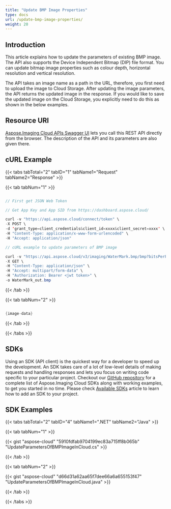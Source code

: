 ```yaml
---
title: "Update BMP Image Properties"
type: docs
url: /update-bmp-image-properties/
weight: 20
---
```


## **Introduction**
This article explains how to update the parameters of existing BMP image. The API also supports the Device Independent Bitmap (DIP) file format. You can update bitmap image properties such as colour depth, horizontal resolution and vertical resolution.

The API takes an image name as a path in the URL, therefore, you first need to upload the image to Cloud Storage. After updating the image parameters, the API returns the updated image in the response. If you would like to save the updated image on the Cloud Storage, you explicitly need to do this as shown in the below examples.
## **Resource URI**
[Aspose.Imaging Cloud APIs Swagger UI](https://apireference.aspose.cloud/imaging/#/Bmp/ModifyBmp) lets you call this REST API directly from the browser. The description of the API and its parameters are also given there.
## **cURL Example**
{{< tabs tabTotal="2" tabID="1" tabName1="Request" tabName2="Response" >}}

{{< tab tabNum="1" >}}

```java

// First get JSON Web Token

// Get App Key and App SID from https://dashboard.aspose.cloud/

curl -v "https://api.aspose.cloud/connect/token" \
-X POST \
-d 'grant_type=client_credentials&client_id=xxxx&client_secret=xxxx' \
-H "Content-Type: application/x-www-form-urlencoded" \
-H "Accept: application/json"

// cURL example to update parameters of BMP image

curl -v "https://api.aspose.cloud/v3/imaging/WaterMark.bmp/bmp?bitsPerPixel=32&horizontalResolution=300&verticalResolution=300" \
-X GET \
-H "Content-Type: application/json" \
-H "Accept: multipart/form-data" \
-H "Authorization: Bearer <jwt token>" \
-o WaterMark_out.bmp

```

{{< /tab >}}

{{< tab tabNum="2" >}}

```java

{image-data}

```

{{< /tab >}}

{{< /tabs >}}
## **SDKs**
Using an SDK (API client) is the quickest way for a developer to speed up the development. An SDK takes care of a lot of low-level details of making requests and handling responses and lets you focus on writing code specific to your particular project. Checkout our [GitHub repository](https://github.com/aspose-imaging-cloud) for a complete list of Aspose.Imaging Cloud SDKs along with working examples, to get you started in no time. Please check [Available SDKs](/imaging/available-sdks/) article to learn how to add an SDK to your project.
## **SDK Examples**
{{< tabs tabTotal="2" tabID="4" tabName1=".NET" tabName2="Java" >}}

{{< tab tabNum="1" >}}

{{< gist "aspose-cloud" "5910fdfab9704199ec83a715ff8b065b" "UpdateParametersOfBMPImageInCloud.cs" >}}

{{< /tab >}}

{{< tab tabNum="2" >}}

{{< gist "aspose-cloud" "d66d31a62aa65f7dee66a6a655153f47" "UpdateParametersOfBMPImageInCloud.java" >}}

{{< /tab >}}

{{< /tabs >}}
